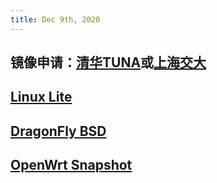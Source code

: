 ```yaml
---
title: Dec 9th, 2020
---
```


## 镜像申请：[清华TUNA](https://github.com/tuna/issues/issues)或[上海交大](https://github.com/sjtug/mirror-requests/issues)
## [Linux Lite](https://www.linuxliteos.com/mirrors.php)
## [DragonFly BSD](https://www.dragonflybsd.org/)
## [OpenWrt Snapshot](https://github.com/garypang13/Actions-OpenWrt)
